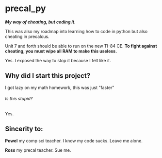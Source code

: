 # precal_py
_**My way of cheating, but coding it.**_

This was also my roadmap into learning how to code in python but also cheating in precalcus.

Unit 7 and forth should be able to run on the new TI-84 CE. **To fight against cheating, you must wipe all RAM to make this useless.**

Yes. I exposed the way to stop it because I felt like it.


## Why did I start this project?

I got lazy on my math homework, this was just "faster"


###### Is this stupid?
Yes.


## Sincerity to:

**Powel** my comp sci teacher. I know my code sucks. Leave me alone.

**Ross** my precal teacher. Sue me.
